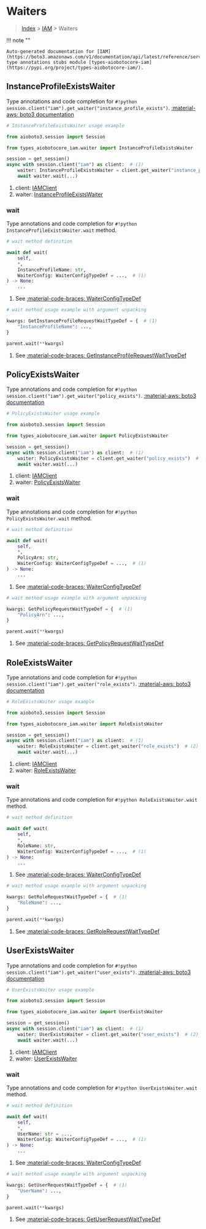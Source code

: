 # Waiters

> [Index](../README.md) > [IAM](./README.md) > Waiters

!!! note ""

    Auto-generated documentation for [IAM](https://boto3.amazonaws.com/v1/documentation/api/latest/reference/services/iam.html#iam)
    type annotations stubs module [types-aiobotocore-iam](https://pypi.org/project/types-aiobotocore-iam/).

## InstanceProfileExistsWaiter

Type annotations and code completion for `#!python session.client("iam").get_waiter("instance_profile_exists")`.
[:material-aws: boto3 documentation](https://boto3.amazonaws.com/v1/documentation/api/latest/reference/services/iam/waiter/InstanceProfileExists.html#IAM.Waiter.InstanceProfileExists)

```python
# InstanceProfileExistsWaiter usage example

from aioboto3.session import Session

from types_aiobotocore_iam.waiter import InstanceProfileExistsWaiter

session = get_session()
async with session.client("iam") as client:  # (1)
    waiter: InstanceProfileExistsWaiter = client.get_waiter("instance_profile_exists")  # (2)
    await waiter.wait(...)
```

1. client: [IAMClient](./client.md)
2. waiter: [InstanceProfileExistsWaiter](./waiters.md#instanceprofileexistswaiter)


### wait

Type annotations and code completion for `#!python InstanceProfileExistsWaiter.wait` method.

```python
# wait method definition

await def wait(
    self,
    *,
    InstanceProfileName: str,
    WaiterConfig: WaiterConfigTypeDef = ...,  # (1)
) -> None:
    ...
```

1. See [:material-code-braces: WaiterConfigTypeDef](./type_defs.md#waiterconfigtypedef)


```python
# wait method usage example with argument unpacking

kwargs: GetInstanceProfileRequestWaitTypeDef = {  # (1)
    "InstanceProfileName": ...,
}

parent.wait(**kwargs)
```

1. See [:material-code-braces: GetInstanceProfileRequestWaitTypeDef](./type_defs.md#getinstanceprofilerequestwaittypedef)
## PolicyExistsWaiter

Type annotations and code completion for `#!python session.client("iam").get_waiter("policy_exists")`.
[:material-aws: boto3 documentation](https://boto3.amazonaws.com/v1/documentation/api/latest/reference/services/iam/waiter/PolicyExists.html#IAM.Waiter.PolicyExists)

```python
# PolicyExistsWaiter usage example

from aioboto3.session import Session

from types_aiobotocore_iam.waiter import PolicyExistsWaiter

session = get_session()
async with session.client("iam") as client:  # (1)
    waiter: PolicyExistsWaiter = client.get_waiter("policy_exists")  # (2)
    await waiter.wait(...)
```

1. client: [IAMClient](./client.md)
2. waiter: [PolicyExistsWaiter](./waiters.md#policyexistswaiter)


### wait

Type annotations and code completion for `#!python PolicyExistsWaiter.wait` method.

```python
# wait method definition

await def wait(
    self,
    *,
    PolicyArn: str,
    WaiterConfig: WaiterConfigTypeDef = ...,  # (1)
) -> None:
    ...
```

1. See [:material-code-braces: WaiterConfigTypeDef](./type_defs.md#waiterconfigtypedef)


```python
# wait method usage example with argument unpacking

kwargs: GetPolicyRequestWaitTypeDef = {  # (1)
    "PolicyArn": ...,
}

parent.wait(**kwargs)
```

1. See [:material-code-braces: GetPolicyRequestWaitTypeDef](./type_defs.md#getpolicyrequestwaittypedef)
## RoleExistsWaiter

Type annotations and code completion for `#!python session.client("iam").get_waiter("role_exists")`.
[:material-aws: boto3 documentation](https://boto3.amazonaws.com/v1/documentation/api/latest/reference/services/iam/waiter/RoleExists.html#IAM.Waiter.RoleExists)

```python
# RoleExistsWaiter usage example

from aioboto3.session import Session

from types_aiobotocore_iam.waiter import RoleExistsWaiter

session = get_session()
async with session.client("iam") as client:  # (1)
    waiter: RoleExistsWaiter = client.get_waiter("role_exists")  # (2)
    await waiter.wait(...)
```

1. client: [IAMClient](./client.md)
2. waiter: [RoleExistsWaiter](./waiters.md#roleexistswaiter)


### wait

Type annotations and code completion for `#!python RoleExistsWaiter.wait` method.

```python
# wait method definition

await def wait(
    self,
    *,
    RoleName: str,
    WaiterConfig: WaiterConfigTypeDef = ...,  # (1)
) -> None:
    ...
```

1. See [:material-code-braces: WaiterConfigTypeDef](./type_defs.md#waiterconfigtypedef)


```python
# wait method usage example with argument unpacking

kwargs: GetRoleRequestWaitTypeDef = {  # (1)
    "RoleName": ...,
}

parent.wait(**kwargs)
```

1. See [:material-code-braces: GetRoleRequestWaitTypeDef](./type_defs.md#getrolerequestwaittypedef)
## UserExistsWaiter

Type annotations and code completion for `#!python session.client("iam").get_waiter("user_exists")`.
[:material-aws: boto3 documentation](https://boto3.amazonaws.com/v1/documentation/api/latest/reference/services/iam/waiter/UserExists.html#IAM.Waiter.UserExists)

```python
# UserExistsWaiter usage example

from aioboto3.session import Session

from types_aiobotocore_iam.waiter import UserExistsWaiter

session = get_session()
async with session.client("iam") as client:  # (1)
    waiter: UserExistsWaiter = client.get_waiter("user_exists")  # (2)
    await waiter.wait(...)
```

1. client: [IAMClient](./client.md)
2. waiter: [UserExistsWaiter](./waiters.md#userexistswaiter)


### wait

Type annotations and code completion for `#!python UserExistsWaiter.wait` method.

```python
# wait method definition

await def wait(
    self,
    *,
    UserName: str = ...,
    WaiterConfig: WaiterConfigTypeDef = ...,  # (1)
) -> None:
    ...
```

1. See [:material-code-braces: WaiterConfigTypeDef](./type_defs.md#waiterconfigtypedef)


```python
# wait method usage example with argument unpacking

kwargs: GetUserRequestWaitTypeDef = {  # (1)
    "UserName": ...,
}

parent.wait(**kwargs)
```

1. See [:material-code-braces: GetUserRequestWaitTypeDef](./type_defs.md#getuserrequestwaittypedef)
